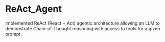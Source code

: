 # ReAct_Agent
Implemented ReAct (React + Act) agentic architecture allowing an LLM to demonstrate Chain-of-Thought reasoning with access to tools for a given prompt.
